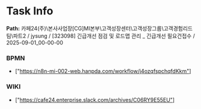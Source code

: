# Task Info

**Path:** 카페24(주)\본사사업장\[CG]MI본부\고객성장센터\고객성장그룹\고객경험리드팀\파트2 / jysung / [323098] 긴급개선 점검 및 로드맵 관리 _ 긴급개선 필요건접수 / 2025-09-01_00-00-00

### BPMN
- ["https://n8n-mi-002-web.hanpda.com/workflow/j4ozqfspchqfdKkm"]

### WIKI
- ["https://cafe24.enterprise.slack.com/archives/C06RY9E55EU"]

